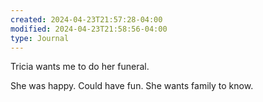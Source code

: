 ```yaml
---
created: 2024-04-23T21:57:28-04:00
modified: 2024-04-23T21:58:56-04:00
type: Journal
---
```


Tricia wants me to do her funeral. 

She was happy. Could have fun. She wants family to know.
